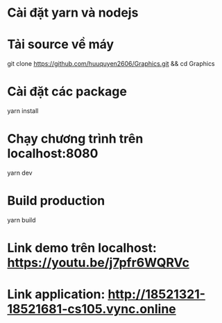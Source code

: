 # Cài đặt yarn và nodejs

# Tải source về máy
git clone https://github.com/huuquyen2606/Graphics.git && cd Graphics
# Cài đặt các package
yarn install
# Chạy chương trình trên localhost:8080
yarn dev
# Build production
yarn build

# Link demo trên localhost: https://youtu.be/j7pfr6WQRVc

# Link application: http://18521321-18521681-cs105.vync.online

